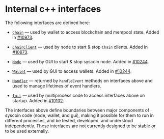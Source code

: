 ﻿# Internal c++ interfaces

The following interfaces are defined here:

* [`Chain`](chain.h) — used by wallet to access blockchain and mempool state. Added in [#10973](https://github.com/syscoin/syscoin/pull/10973).

* [`ChainClient`](chain.h) — used by node to start & stop `Chain` clients. Added in [#10973](https://github.com/syscoin/syscoin/pull/10973).

* [`Node`](node.h) — used by GUI to start & stop syscoin node. Added in [#10244](https://github.com/syscoin/syscoin/pull/10244).

* [`Wallet`](wallet.h) — used by GUI to access wallets. Added in [#10244](https://github.com/syscoin/syscoin/pull/10244).

* [`Handler`](handler.h) — returned by `handleEvent` methods on interfaces above and used to manage lifetimes of event handlers.

* [`Init`](init.h) — used by multiprocess code to access interfaces above on startup. Added in [#10102](https://github.com/syscoin/syscoin/pull/10102).

The interfaces above define boundaries between major components of syscoin code (node, wallet, and gui), making it possible for them to run in different processes, and be tested, developed, and understood independently. These interfaces are not currently designed to be stable or to be used externally.
